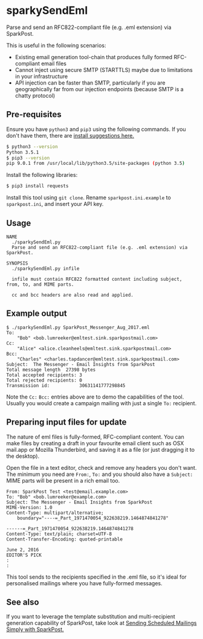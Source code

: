 # sparkySendEml
Parse and send an RFC822-compliant file (e.g. .eml extension) via SparkPost.


This is useful in the following scenarios:
- Existing email generation tool-chain that produces fully formed RFC-compliant email files
- Cannot inject using secure SMTP (STARTTLS) maybe due to limitations in your infrastructure
- API injection can be faster than SMTP, particularly if you are geographically far from our injection endpoints (because SMTP is a chatty protocol)

## Pre-requisites

Ensure you have `python3` and `pip3` using the following commands.
If you don't have them, there are [install suggestions here.](https://www.sparkpost.com/blog/sparkpost-message-events-api/)
```bash
$ python3 --version
Python 3.5.1
$ pip3 --version
pip 9.0.1 from /usr/local/lib/python3.5/site-packages (python 3.5)
```

Install the following libraries:
```bash
$ pip3 install requests
```

Install this tool using `git clone`.
Rename `sparkpost.ini.example` to `sparkpost.ini`, and insert your API key.

## Usage
```
NAME
  ./sparkySendEml.py
  Parse and send an RFC822-compliant file (e.g. .eml extension) via SparkPost.

SYNOPSIS
  ./sparkySendEml.py infile

  infile must contain RFC822 formatted content including subject, from, to, and MIME parts.

  cc and bcc headers are also read and applied.

```
## Example output
```
$ ./sparkySendEml.py SparkPost_Messenger_Aug_2017.eml 
To:
    "Bob" <bob.lumreeker@emltest.sink.sparkpostmail.com>
Cc:
    "Alice" <alice.cleanheels@emltest.sink.sparkpostmail.com>
Bcc:
    "Charles" <charles.tapdancer@emltest.sink.sparkpostmail.com>
Subject:  The Messenger - Email Insights from SparkPost
Total message length  27398 bytes
Total accepted recipients: 3
Total rejected recipients: 0
Transmission id:           30631141777298845
```

Note the `Cc:` `Bcc:` entries above are to demo the capabilities of the tool. Usually you would create a campaign mailing
with just a single `To:` recipient.

## Preparing input files for update
The nature of eml files is fully-formed, RFC-compliant content.  You can make files by creating a draft in your
favourite email client such as OSX mail.app or Mozilla Thunderbird, and saving it as a file (or just dragging it to the desktop).

Open the file in a text editor, check and remove any headers you don't want. The minimum you need are `From:`, `To:` and you should also have a `Subject:`
MIME parts will be present in a rich email too.

```
From: SparkPost Test <test@email.example.com>
To: "Bob" <bob.lumreeker@example.com>
Subject: The Messenger - Email Insights from SparkPost
MIME-Version: 1.0
Content-Type: multipart/alternative; 
	boundary="----=_Part_1971470054_922638219.1464874841278"

------=_Part_1971470054_922638219.1464874841278
Content-Type: text/plain; charset=UTF-8
Content-Transfer-Encoding: quoted-printable

June 2, 2016
EDITOR'S PICK
:
:
```

This tool sends to the recipients specified in the .eml file, so it's ideal for personalised mailings where you have fully-formed messages.

## See also
If you want to leverage the template substitution and multi-recipient generation capability of SparkPost, take look at 
[Sending Scheduled Mailings Simply with SparkPost.](https://www.sparkpost.com/blog/sending-scheduled-mailings-simply/)

